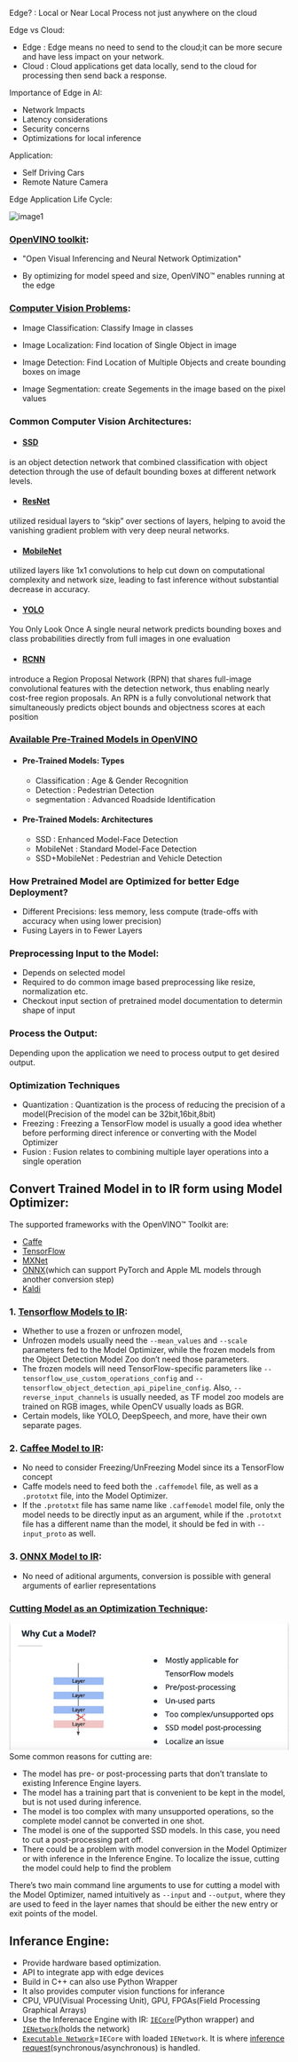 Edge? : Local or Near Local Process not just anywhere on the cloud

Edge vs Cloud:
* Edge  : Edge means no need to send to the cloud;it can be more secure and have less impact on your network.
* Cloud : Cloud applications get data locally, send to the cloud for processing then send back a response. 

Importance of Edge in AI:
* Network Impacts
* Latency considerations
* Security concerns
* Optimizations for local inference

Application:
* Self Driving Cars
* Remote Nature Camera

Edge Application Life Cycle:

![image1](https://github.com/bhadreshpsavani/MachineLearningOnEdge/blob/master/images/edgeApplicationLifeCycle.png)

### [OpenVINO toolkit](https://software.intel.com/en-us/openvino-toolkit):

- "Open Visual Inferencing and Neural Network Optimization"

-  By optimizing for model speed and size, OpenVINO™ enables running at the edge

### [Computer Vision Problems](https://medium.com/analytics-vidhya/image-classification-vs-object-detection-vs-image-segmentation-f36db85fe81):
* Image Classification: Classify Image in classes

* Image Localization: Find location of Single Object in image

* Image Detection: Find Location of Multiple Objects and create bounding boxes on image

* Image Segmentation: create Segements in the image based on the pixel values 


### Common Computer Vision Architectures:

* #### [SSD](https://arxiv.org/abs/1512.02325) #### 
is an object detection network that combined classification with object detection through the use of default bounding boxes at different network levels. 

* #### [ResNet](https://arxiv.org/abs/1512.03385) #### 
utilized residual layers to “skip” over sections of layers, helping to avoid the vanishing gradient problem with very deep neural networks. 

* #### [MobileNet](https://arxiv.org/abs/1704.04861) #### 
utilized layers like 1x1 convolutions to help cut down on computational complexity and network size, leading to fast inference without substantial decrease in accuracy.

* #### [YOLO](https://arxiv.org/abs/1506.02640) ####
You Only Look Once
A single neural network predicts bounding boxes and class probabilities directly from full images in one evaluation

* #### [RCNN](https://arxiv.org/pdf/1311.2524.pdf) ####

introduce a Region Proposal Network (RPN) that shares full-image convolutional features with the detection network, thus enabling nearly cost-free region proposals. An RPN is a fully convolutional network that simultaneously predicts object bounds and objectness scores at each position


### [Available Pre-Trained Models in OpenVINO](https://software.intel.com/en-us/openvino-toolkit/documentation/pretrained-models)

* #### Pre-Trained Models: Types
    * Classification : Age & Gender Recognition
    * Detection : Pedestrian Detection
    * segmentation : Advanced Roadside Identification
    
* #### Pre-Trained Models: Architectures
    * SSD : Enhanced Model-Face Detection
    * MobileNet : Standard Model-Face Detection
    * SSD+MobileNet : Pedestrian and Vehicle Detection
    
### How Pretrained Model are Optimized for better Edge Deployment? ###
* Different Precisions: less memory, less compute (trade-offs with accuracy when using lower precision)
* Fusing Layers in to Fewer Layers

### Preprocessing Input to the Model: ###
* Depends on selected model
* Required to do common image based preprocessing like resize, normalization etc.
* Checkout input section of pretrained model documentation to determin shape of input

### Process the Output: ###
Depending upon the application we need to process output to get desired output.

### Optimization Techniques ###
* Quantization : Quantization is the process of reducing the precision of a model(Precision of the model can be 32bit,16bit,8bit)
* Freezing : Freezing a TensorFlow model is usually a good idea whether before performing direct inference or converting with the Model Optimizer
* Fusion : Fusion relates to combining multiple layer operations into a single operation

## Convert Trained Model in to IR form using Model Optimizer: ##
The supported frameworks with the OpenVINO™ Toolkit are:
* [Caffe](https://caffe.berkeleyvision.org/)
* [TensorFlow](https://www.tensorflow.org/)
* [MXNet](https://mxnet.apache.org/)
* [ONNX](https://onnx.ai/)(which can support PyTorch and Apple ML models through another conversion step)
* [Kaldi](https://kaldi-asr.org/doc/dnn.html)

### 1. [Tensorflow Models to IR](https://docs.openvinotoolkit.org/latest/_docs_MO_DG_prepare_model_convert_model_Convert_Model_From_TensorFlow.html): ###
* Whether to use a frozen or unfrozen model, 
* Unfrozen models usually need the `--mean_values` and `--scale` parameters fed to the Model Optimizer, while the frozen models from the Object Detection Model Zoo don’t need those parameters.
* The frozen models will need TensorFlow-specific parameters like `--tensorflow_use_custom_operations_config` and `--tensorflow_object_detection_api_pipeline_config`. Also, `--reverse_input_channels` is usually needed, as TF model zoo models are trained on RGB images, while OpenCV usually loads as BGR. 
* Certain models, like YOLO, DeepSpeech, and more, have their own separate pages.

### 2. [Caffee Model to IR](https://docs.openvinotoolkit.org/latest/_docs_MO_DG_prepare_model_convert_model_Convert_Model_From_Caffe.html): ###
* No need to consider Freezing/UnFreezing Model since its a TensorFlow concept 
* Caffe models need to feed both the `.caffemodel` file, as well as a `.prototxt` file, into the Model Optimizer. 
* If the `.prototxt` file has same name like `.caffemodel` model file, only the model needs to be directly input as an argument, while if the `.prototxt` file has a different name than the model, it should be fed in with `--input_proto` as well.

### 3. [ONNX Model to IR](https://docs.openvinotoolkit.org/latest/_docs_MO_DG_prepare_model_convert_model_Convert_Model_From_ONNX.html): ###
* No need of aditional arguments, conversion is possible with general arguments of earlier representations

### [Cutting Model as an Optimization Technique](https://docs.openvinotoolkit.org/latest/_docs_MO_DG_prepare_model_convert_model_Cutting_Model.html): ###
![Why Cutting](/images/cuttingModel.png)
Some common reasons for cutting are:
* The model has pre- or post-processing parts that don’t translate to existing Inference Engine layers.
* The model has a training part that is convenient to be kept in the model, but is not used during inference.
* The model is too complex with many unsupported operations, so the complete model cannot be converted in one shot.
* The model is one of the supported SSD models. In this case, you need to cut a post-processing part off.
* There could be a problem with model conversion in the Model Optimizer or with inference in the Inference Engine. To localize the issue, cutting the model could help to find the problem

There’s two main command line arguments to use for cutting a model with the Model Optimizer, named intuitively as `--input` and `--output`, where they are used to feed in the layer names that should be either the new entry or exit points of the model.


## Inferance Engine:
* Provide hardware based optimization.
* API to integrate app with edge devices
* Build in C++ can also use Python Wrapper
* It also provides computer vision functions for inferance 
* CPU, VPU(Visual Processing Unit), GPU, FPGAs(Field Processing Graphical Arrays)
* Use the Inferenace Engine with IR: [`IECore`](https://docs.openvinotoolkit.org/latest/classie__api_1_1IECore.html)(Python wrapper) and [`IENetwork`](https://docs.openvinotoolkit.org/latest/classie__api_1_1IENetwork.html)(holds the network)
* [`Executable Network`](https://docs.openvinotoolkit.org/latest/classie__api_1_1ExecutableNetwork.html)=`IECore` with loaded `IENetwork`. It is where [inference request](https://docs.openvinotoolkit.org/latest/classie__api_1_1InferRequest.html)(synchronous/asynchronous) is handled. 
